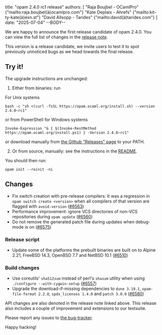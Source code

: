 title: "opam 2.4.0 rc1 release"
authors: [
  "Raja Boujbel - OCamlPro" {"mailto:raja.boujbel(à)ocamlpro.com"}
  "Kate Deplaix - Ahrefs" {"mailto:kit-ty-kate(à)exn.st"}
  "David Allsopp - Tarides" {"mailto:david(à)tarides.com"}
]
date: "2025-07-04"
--BODY--

We are happy to announce the first release candidate of opam 2.4.0.
You can view the full list of changes in the
[release note](https://github.com/ocaml/opam/releases/tag/2.4.0-rc1).

This version is a release candidate, we invite users to test it to spot previously
unnoticed bugs as we head towards the final release.

## Try it!

The upgrade instructions are unchanged:

1. Either from binaries: run

For Unix systems
```
bash -c "sh <(curl -fsSL https://opam.ocaml.org/install.sh) --version 2.4.0~rc1"
```
or from PowerShell for Windows systems
```
Invoke-Expression "& { $(Invoke-RestMethod https://opam.ocaml.org/install.ps1) } -Version 2.4.0~rc1"
```
or download manually from [the Github "Releases" page](https://github.com/ocaml/opam/releases/tag/2.4.0-rc1) to your PATH.

2. Or from source, manually: see the instructions in the [README](https://github.com/ocaml/opam/tree/2.4.0-rc1#compiling-this-repo).


You should then run:
```
opam init --reinit -ni
```


## Changes

* Fix switch creation with pre-release compilers: It was a regression in `opam switch create <version>` when all compilers of that version are flagged with `avoid-version` ([#6563](https://github.com/ocaml/opam/issues/6563))
* Performance improvement: ignore VCS directories of non-VCS repositories during `opam update` ([#6560](https://github.com/ocaml/opam/issues/6560))
* Do not remove the generated patch file during updates when debug-mode is on ([#6575](https://github.com/ocaml/opam/pull/6575))

### Release script
* Update some of the platforms the prebuilt binaries are built on to Alpine 2.21, FreeBSD 14.3, OpenBSD 7.7 and NetBSD 10.1 ([#6510](https://github.com/ocaml/opam/pull/6510))

### Build changes
* Use coreutils' `sha512sum` instead of perl's `shasum` utility when using `./configure --with-cygwin-setup` ([#6557](https://github.com/ocaml/opam/issues/6557))
* Upgrade the download-if-missing dependencies to `dune 3.19.1`, `opam-file-format 2.2.0`, `spdx_licenses 1.4.0` and `patch 3.0.0` ([#6580](https://github.com/ocaml/opam/pull/6580))

API changes are also denoted in the release note linked above.
This release also includes a couple of improvement and extensions to our testsuite.



Please report any issues to [the bug-tracker](https://github.com/ocaml/opam/issues).

Happy hacking!
